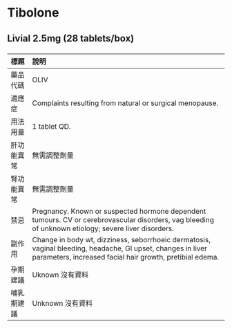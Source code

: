 # Tibolone

## Livial 2.5mg (28 tablets/box)

##### 

| 標題       | 說明                                                                                                                                                                    |
|:-----------|:------------------------------------------------------------------------------------------------------------------------------------------------------------------------|
| 藥品代碼   | OLIV                                                                                                                                                                    |
| 適應症     | Complaints resulting from natural or surgical menopause.                                                                                                                |
| 用法用量   | 1 tablet QD.                                                                                                                                                            |
| 肝功能異常 | 無需調整劑量                                                                                                                                                            |
| 腎功能異常 | 無需調整劑量                                                                                                                                                            |
| 禁忌       | Pregnancy. Known or suspected hormone dependent tumours. CV or cerebrovascular disorders, vag bleeding of unknown etiology; severe liver disorders.                     |
| 副作用     | Change in body wt, dizziness, seborrhoeic dermatosis, vaginal bleeding, headache, GI upset, changes in liver parameters, increased facial hair growth, pretibial edema. |
| 孕期建議   | Uknown 沒有資料                                                                                                                                                         |
| 哺乳期建議 | Unknown 沒有資料                                                                                                                                                        |


